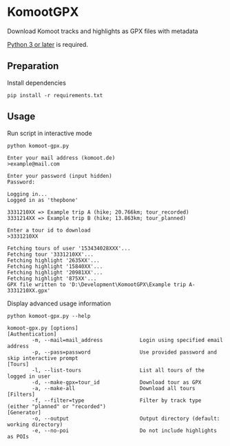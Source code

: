 # KomootGPX
Download Komoot tracks and highlights as GPX files with metadata

[Python 3 or later](https://www.python.org/downloads/) is required.

## Preparation

Install dependencies
```
pip install -r requirements.txt
```

## Usage

Run script in interactive mode
```
python komoot-gpx.py
```
```
Enter your mail address (komoot.de)
>example@mail.com

Enter your password (input hidden)
Password:

Logging in...
Logged in as 'thepbone'

3331210XX => Example trip A (hike; 20.766km; tour_recorded)
3331214XX => Example trip B (hike; 13.863km; tour_planned)

Enter a tour id to download
>3331210XX

Fetching tours of user '153434028XXX'...
Fetching tour '3331210XX'...
Fetching highlight '2635XX'...
Fetching highlight '15840XX'...
Fetching highlight '20981XX'...
Fetching highlight '875XX'...
GPX file written to 'D:\Development\KomootGPX\Example trip A-3331210XX.gpx'
```

Display advanced usage information
```
python komoot-gpx.py --help
```
```
komoot-gpx.py [options]
[Authentication]
        -m, --mail=mail_address            Login using specified email address
        -p, --pass=password                Use provided password and skip interactive prompt
[Tours]
        -l, --list-tours                   List all tours of the logged in user
        -d, --make-gpx=tour_id             Download tour as GPX
        -a, --make-all                     Download all tours
[Filters]
        -f, --filter=type                  Filter by track type (either "planned" or "recorded")
[Generator]
        -o, --output                       Output directory (default: working directory)
        -e, --no-poi                       Do not include highlights as POIs
```
